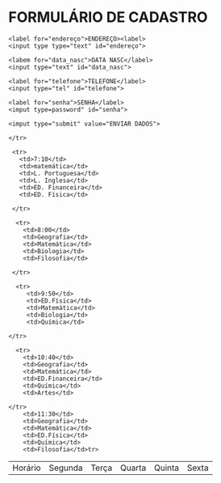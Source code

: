 <!DOCTYPE html>
<html>
<head>
<link rel="stylest" href="style.css">
</head>

<body>
 <h1>FORMULÁRIO DE CADASTRO</h1>
 
 <main>
  <form>
    <label for="NOME</label>
    <input type="text" id="nome">
    
    <label for="endereço">ENDEREÇO><label>
    <input type type="text" id="endereço">
    
    <labem for="data_nasc">DATA NASC</label>
    <input type="text" id="data_nasc">
    
    <label for="telefone">TELEFONE</label>
    <input type="tel" id="telefone">
    
    <label for="senha">SENHA</label>
    <imput type=password" id="senha">
    
    <imput type="submit" value="ENVIAR DADOS">
   </form>
   <table>
     <tr>
       <td>Horário</td>
       <td>Segunda</td>
       <td>Terça</td>
       <td>Quarta</td>
       <td>Quinta</td>
       <td>Sexta</td>
       
    </tr>   
    
     <tr>
       <td>7:10</td>
       <td>matemática</td>
       <td>L. Portuguesa</td>
       <td>L. Inglesa</td>
       <td>ED. Financeira</td>
       <td>ED. Física</td>
       
     </tr>
      
      <tr>
        <td>8:00</td>
        <td>Geografia</td>
        <td>Matemática</td>
        <td>Biologia</td>
        <td>Filosofia</td>
        
     </tr>
     
      <tr>
         <td>9:50</td>
         <td>ED.Física</td>
         <td>Matemática</td>
         <td>Biologia</td>
         <td>Química</td>
         
    </tr>
    
      <tr>
        <td>10:40</td>
        <td>Geografia</td>
        <td>Matemática</td>
        <td>ED.Financeira</td>
        <td>Química</td>
        <td>Artes</td>
        
    </tr>
        <td>11:30</td>
        <td>Geografia</td>
        <td>Matemática</td>
        <td>ED.Física</td>
        <td>Química</td>
        <td>Filosofia</td>tr>
        
   </tr>
   
   <tr>
 </table>
</body>

</html>

        
        
         
         
         
        
        
       
     
